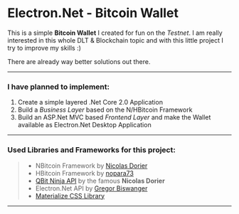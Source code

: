 # Electron.Net - Bitcoin Wallet
This is a simple **Bitcoin Wallet** I created for fun on the _Testnet_.
  I am really interested in this whole DLT & Blockchain topic and with this little project I try to improve my skills :)

There are already way better solutions out there. 

---
### I have planned to implement:

1. Create a simple layered .Net Core 2.0 Application
2. Build a _Business Layer_ based on the N/HBitcoin Framework
3. Build an ASP.Net MVC based _Frontend Layer_ and make the Wallet available as Electron.Net Desktop Application

---
### Used Libraries and Frameworks for this project:

> * NBitcoin Framework by [Nicolas Dorier](https://github.com/MetacoSA/NBitcoin)
> * HBitcoin Framework by [nopara73](https://github.com/nopara73/HBitcoin)
> * [QBit Ninja API](https://qbitninja.docs.apiary.io) by the famous **Nicolas Dorier**
> * Electron.Net API by [Gregor Biswanger](https://github.com/ElectronNET)
> * [Materialize CSS Library](https://materializecss.com/)

---